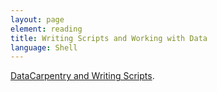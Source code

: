 ```yaml
---
layout: page
element: reading
title: Writing Scripts and Working with Data
language: Shell
---
```


[DataCarpentry and Writing Scripts](https://datacarpentry.org/shell-genomics/05-writing-scripts/index.html/).
